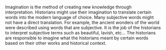 Imagination is the method of creating new knowledge through interpretation. Historians might use their imagination to translate certain words into the modern language of choice. Many subjective words might not have a direct translation. For example, the ancient wonders of the world were described using words that are subjective. It is the job of the historians to interpret subjective terms  such as beautiful, lavish, etc... The historians are responsible to imagine what the historians meant by certain words based on their other works and historical context. 


